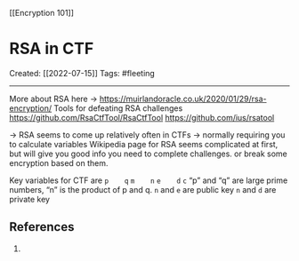 [[Encryption 101]]

# RSA in CTF
Created:  [[2022-07-15]]
Tags: #fleeting 

---
More about RSA here -> https://muirlandoracle.co.uk/2020/01/29/rsa-encryption/
Tools for defeating RSA challenges
https://github.com/RsaCtfTool/RsaCtfTool
https://github.com/ius/rsatool


-> RSA seems to come up relatively often in CTFs
-> normally requiring you to calculate variables 
Wikipedia page for RSA seems complicated at first,
but will give you good info you need  to complete challenges.
or break some encryption based on them.


Key variables for CTF are 
`p    q` 
`m    n` 
`e    d`
`c`
“p” and “q” are large prime numbers, 
“n” is the product of p and q.
`n` and `e` are public key
`n` and `d` are private key












## References
1. 